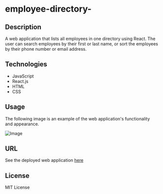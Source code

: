 # employee-directory-

## Description

A web application that lists all employees in one directory using React. The user can search employees by their first or last name, or sort the employees by their phone number or email address.

## Technologies

* JavaScript
* React.js
* HTML
* CSS


## Usage

The following image is an example of the web application's functionality and appearance.

![Image](employee-directory-/ED.png)

## URL

See the deployed web application [here](https://evening-fjord-26315.herokuapp.com/)

## License

MIT License
